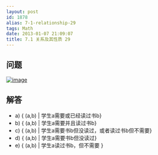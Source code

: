 ```yaml
---
layout: post
id: 1878
alias: 7-1-relationship-29
tags: Math
date: 2013-01-07 21:09:07
title: 7.1 关系及其性质 29
---
```


## 问题

[![image](http://freewind.me/wp-content/uploads/2013/01/image_thumb135.png "image")](http://freewind.me/wp-content/uploads/2013/01/image134.png)

## 解答

*   a)  { (a,b) | 学生a需要或已经读过书b}
*   b) { (a,b) | 学生a需要并且读过书b}
*   c) { (a,b) | 学生a需要书b但没读过，或者读过书b但不需要}
*   d) { (a,b) | 学生a需要书b但没读过}
*   e) { (a,b) | 学生a读过书b，但不需要 }
